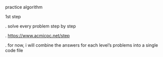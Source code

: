 practice algorithm

1st step

 . solve every problem step by step

 . https://www.acmicpc.net/step
 
 . for now, i will combine the answers for each level’s problems into a single code file
